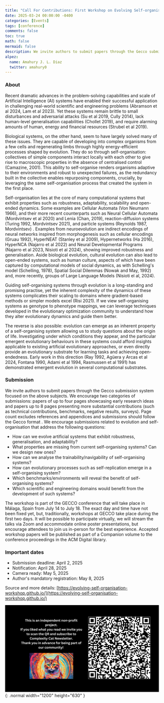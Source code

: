 ```yaml
---
title: "Call For Contributions: First Workshop on Evolving Self-organisation at GECCO"
date: 2025-03-24 00:00:00 -0400
categories: [Events]
tags: [conference]
comments: false
toc: true
math: false
mermaid: false
description: We invite authors to submit papers through the Gecco submission system focused on evolving self-organization. This workshop is part of the GECCO conference that will take place in Málaga, Spain from July 14 to July 18.
alpez:
  name: Amahury J. L. Diaz
  twitter: amahury0
---
```

### About
Recent dramatic advances in the problem-solving capabilities and scale of Artificial Intelligence (AI) systems have enabled their successful application in challenging real-world scientific and engineering problems (Abramson et al 2024, Lam et al 2023). Yet these systems remain brittle to small disturbances and adversarial attacks (Su et al 2019, Cully 2014), lack human-level generalisation capabilities (Chollet 2019), and require alarming amounts of human, energy and financial resources (Strubel et al 2019).

Biological systems, on the other hand, seem to have largely solved many of these issues. They are capable of developing into complex organisms from a few cells and regenerating limbs through highly energy-efficient processes shaped by evolution. They do so through self-organisation: collectives of simple components interact locally with each other to give rise to macroscopic properties in the absence of centralised control (Camazine, 2001). This ability to self-organise renders organisms adaptive to their environments and robust to unexpected failures, as the redundancy built in the collective enables repurposing components, crucially, by leveraging the same self-organisation process that created the system in the first place.

Self-organisation lies at the core of many computational systems that exhibit properties such as robustness, adaptability, scalability and open-ended dynamics. Some examples are Cellular Automata (Von Neumann 1966), and their more recent counterparts such as Neural Cellular Automata (Mordvintsev et al 2020) and Lenia (Chan, 2019), reaction-diffusion systems (Turing 1992, Mordvintsev 2021), and particle systems (Reynolds 1987, Mordvintsev) . Examples from neuroevolution are indirect encodings of neural networks inspired from morphogenesis such as cellular encodings (Gruau 1992), HyperNEAT (Stanley et al 2009), Hypernetworks (Ha 2016), HyperNCA (Najarro et al 2022) and Neural Developmental Programs (Najarro et al 2023, Nisioti et al 2024), showing improved robustness and generalisation. Aside biological evolution, cultural evolution can also lead to open-ended systems, such as human culture, aspects of which have been captured by computational models of social dynamics, as with Schelling's model (Schelling, 1978), Spatial Social Dilemmas (Nowak and May, 1992) and, more recently, groups of Large Language Models (Nisioti el al, 2024).

Guiding self-organising systems through evolution is a long-standing and promising practise, yet the inherent complexity of the dynamics of these systems complicates their scaling to domains where gradient-based methods or simpler models excel (Risi 2021). If we view self-organising systems as genotype to phenotype mappings, we can leverage techniques developed in the evolutionary optimization community to understand how they alter evolutionary dynamics and guide them better.

The reverse is also possible: evolution can emerge as an inherent property of a self-organising system allowing us to study questions about the origin of life. Investigating under which conditions they appear, and the particular emergent evolutionary behaviours in these systems could afford insights applicable to existing artificial evolutionary approaches, or even directly provide an evolutionary substrate for learning tasks and achieving open-endedness. Early work in this direction (Ray 1992, Agüera y Arcas et al 2024, Fontana 1990, Adami et al 1994, Rasmussen et al 1991) has demonstrated emergent evolution in several computational substrates.

### Submission
We invite authors to submit papers through the Gecco submission system focused on the above subjects. We encourage two categories of submissions: papers of up to four pages showcasing early research ideas and papers up to 8 pages presenting more substantial contributions (such as technical contributions, benchmarks, negative results, surveys). Page count excludes references and appendices and submissions should follow the Gecco format . We encourage submissions related to evolution and self-organisation that address the following questions:
- How can we evolve artificial systems that exhibit robustness, generalisation, and adaptability?
- What properties are missing from current self-organising systems? Can we design new ones?
- How can we analyse the trainability/navigability of self-organising systems?
- How can evolutionary processes such as self-replication emerge in a self-organising system?
- Which benchmarks/environments will reveal the benefit of self-organising systems?
- Which scientific and engineering domains would benefit from the development of such systems?

The workshop is part of the GECCO conference that will take place in Málaga, Spain from July 14 to July 18. The exact day and time have not been fixed yet, but, traditionally, workshops at GECCO take place during the first two days. It will be possible to participate virtually, we will stream the talks via Zoom and accommodate online poster presentations, but encourage attendees to join us in-person for the best experience. Accepted workshop papers will be published as part of a Companion volume to the conference proceedings in the ACM Digital library.

### Important dates
- Submission deadline: April 2, 2025
- Notification: April 28, 2025
- Camera ready: May 5, 2025
- Author's mandatory registration: May 8, 2025

Source and more details: [https://evolving-self-organisation-workshop.github.io/](https://evolving-self-organisation-workshop.github.io/)

![Desktop View](/assets/img/fix/complexity-cat-newsletter.png){: .normal width="1200" height="630" }

